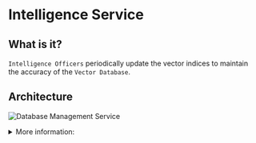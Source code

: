 # Intelligence Service
## What is it?
`Intelligence Officers` periodically update the vector indices to maintain the accuracy of the `Vector Database`.

## Architecture
![Database Management Service](/img/diagrams/DatabaseManagementServiceArchitecture.svg)

<details>
<summary>More information:</summary>
1. [Vector Embedding Service](/docs/Vector%20Embedding%20Service/home)  
</details>